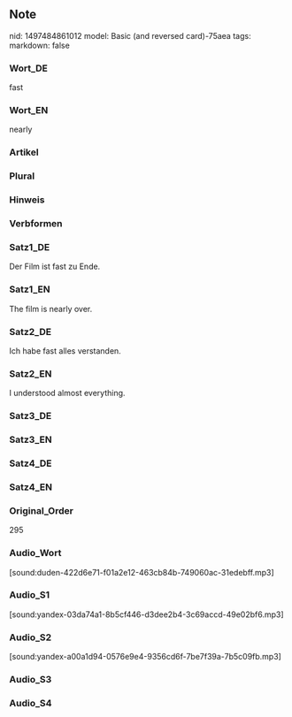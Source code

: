 ## Note
nid: 1497484861012
model: Basic (and reversed card)-75aea
tags: 
markdown: false

### Wort_DE
fast

### Wort_EN
nearly

### Artikel


### Plural


### Hinweis


### Verbformen


### Satz1_DE
Der Film ist fast zu Ende.

### Satz1_EN
The film is nearly over.

### Satz2_DE
Ich habe fast alles verstanden.

### Satz2_EN
I understood almost everything.

### Satz3_DE


### Satz3_EN


### Satz4_DE


### Satz4_EN


### Original_Order
295

### Audio_Wort
[sound:duden-422d6e71-f01a2e12-463cb84b-749060ac-31edebff.mp3]

### Audio_S1
[sound:yandex-03da74a1-8b5cf446-d3dee2b4-3c69accd-49e02bf6.mp3]

### Audio_S2
[sound:yandex-a00a1d94-0576e9e4-9356cd6f-7be7f39a-7b5c09fb.mp3]

### Audio_S3


### Audio_S4

